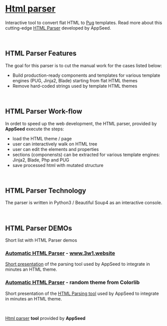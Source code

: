 # [Html parser](https://appseed.us/developer-tools/html-parser)

Interactive tool to convert flat HTML to <a href="https://pugjs.org/api/getting-started.html">Pug</a> templates. 
Read more about this cutting-edge <a href="https://appseed.us/developer-tools/html-parser">HTML Parser</a> developed by AppSeed.

<br />

## HTML Parser Features
 
The goal for this parser is to cut the manual work for the cases listed below:
 
  - Build production-ready components and templates for various template engines (PUG, Jinja2, Blade) starting from flat HTML themes
  - Remove hard-coded strings used by template HTML themes 

<br />

## HTML Parser Work-flow

In ordet to speed up the web development, the HTML parser, provided by **AppSeed** execute the steps:

 - load the HTML theme / page
 - user can interactively walk on HTML tree
 - user can edit the elements and properties 
 - sections (componensts) can be extracted for various template engines: Jinja2, Blade, Php and PUG 
 - save processed html with mutated structure

<br />

## HTML Parser Technology

The parser is written in Python3 / Beautiful Soup4 as an interactive console. 

<br />

## HTML Parser DEMOs

Short list with HTML Parser demos

### [Automatic HTML Parser](https://www.youtube.com/watch?v=j1QtDfYlEYU) - www.3w1.website

[Short presentation](https://www.youtube.com/watch?v=j1QtDfYlEYU) of the parsing tool used by AppSeed to integrate in minutes an HTML theme. 

### [Automatic HTML Parser](https://www.youtube.com/watch?v=CnO1AozqyPA) - random theme from Colorlib

Short presentation of the [HTML Parsing tool](https://www.youtube.com/watch?v=CnO1AozqyPA) used by AppSeed to integrate in minutes an HTML theme. 

<br />

[Html parser](https://appseed.us/developer-tools/html-parser) **tool** provided by **AppSeed**
